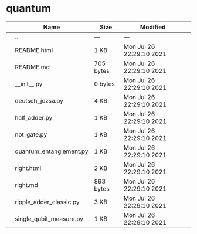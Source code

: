 # quantum

<table><thead><tr class="header"><th></th><th>Name</th><th>Size</th><th>Modified</th><th></th></tr></thead><tbody><tr class="odd"><td></td><td><span class="goup">..</span></td><td>—</td><td>—</td><td></td></tr><tr class="even"><td></td><td><span class="name">README.html</span></td><td>1 KB</td><td>Mon Jul 26 22:29:10 2021</td><td></td></tr><tr class="odd"><td></td><td><span class="name">README.md</span></td><td>705 bytes</td><td>Mon Jul 26 22:29:10 2021</td><td></td></tr><tr class="even"><td></td><td><span class="name">__init__.py</span></td><td>0 bytes</td><td>Mon Jul 26 22:29:10 2021</td><td></td></tr><tr class="odd"><td></td><td><span class="name">deutsch_jozsa.py</span></td><td>4 KB</td><td>Mon Jul 26 22:29:10 2021</td><td></td></tr><tr class="even"><td></td><td><span class="name">half_adder.py</span></td><td>1 KB</td><td>Mon Jul 26 22:29:10 2021</td><td></td></tr><tr class="odd"><td></td><td><span class="name">not_gate.py</span></td><td>1 KB</td><td>Mon Jul 26 22:29:10 2021</td><td></td></tr><tr class="even"><td></td><td><span class="name">quantum_entanglement.py</span></td><td>1 KB</td><td>Mon Jul 26 22:29:10 2021</td><td></td></tr><tr class="odd"><td></td><td><span class="name">right.html</span></td><td>2 KB</td><td>Mon Jul 26 22:29:10 2021</td><td></td></tr><tr class="even"><td></td><td><span class="name">right.md</span></td><td>893 bytes</td><td>Mon Jul 26 22:29:10 2021</td><td></td></tr><tr class="odd"><td></td><td><span class="name">ripple_adder_classic.py</span></td><td>3 KB</td><td>Mon Jul 26 22:29:10 2021</td><td></td></tr><tr class="even"><td></td><td><span class="name">single_qubit_measure.py</span></td><td>1 KB</td><td>Mon Jul 26 22:29:10 2021</td><td></td></tr></tbody></table>
